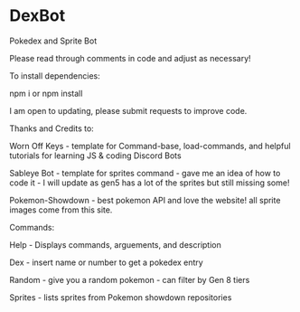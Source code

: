 # DexBot
 Pokedex and Sprite Bot

 Please read through comments in code and adjust as necessary!

 To install dependencies:

 npm i or npm install

 I am open to updating, please submit requests to improve code.

 Thanks and Credits to:

 Worn Off Keys - template for Command-base, load-commands, and helpful tutorials for learning JS & coding Discord Bots

 Sableye Bot - template for sprites command - gave me an idea of how to code it - I will update as gen5 has a lot of the sprites but still missing some! 

 Pokemon-Showdown - best pokemon API and love the website! all sprite images come from this site. 

 Commands:

 Help - Displays commands, arguements, and description

 Dex - insert name or number to get a pokedex entry

 Random - give you a random pokemon - can filter by Gen 8 tiers

 Sprites - lists sprites from Pokemon showdown repositories




